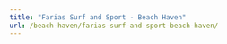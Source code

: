 ```yaml
---
title: "Farias Surf and Sport - Beach Haven"
url: /beach-haven/farias-surf-and-sport-beach-haven/
---
```

